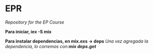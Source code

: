 # EPR

*Repository for the EP Course*

**Para iniciar, iex -S mix**

**Para instalar dependencias, en mix.exs -> deps**
*Una vez agregada la dependencia, lo corremos con:**mix deps.get***

